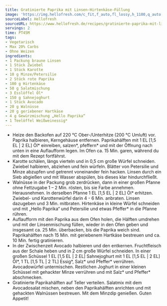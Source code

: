 ```yaml
---
title: Gratinierte Paprika mit Linsen-Hirtenkäse-Füllung
image: 'https://img.hellofresh.com/c_fit,f_auto,fl_lossy,h_1100,q_auto,w_2600/hellofresh_s3/image/gratinierte-paprika-mit-linsen-hirtenkase-fullung-0b9f9fa8.jpg'
sourceLabel: Hellofresh
sourceURL: https://www.hellofresh.de/recipes/gratinierte-paprika-mit-linsen-hirtenkase-fullung-61af6f9179f9f1749233c123
servings: 2
time: PT45M
tags:
- Vegetarisch
- Max 20% Carbs
- Ohne Weizen
ingredients:
- 1 Packung braune Linsen
- 1 Stück Zwiebel
- 1 Stück Karotte
- 10 g Minze/Petersilie
- 2 Stück rote Paprika
- 100 g Hirtenkäse
- 50 g Salatmischung
- 3 Esslöffel Öl*
- 150 g Sahnejoghurt
- 1 Stück Avocado
- 20 g Walnüsse
- 20 g geriebener Hartkäse
- 4 g Gewürzmischung „Hello Paprika“
- 1 Teelöffel Weißweinessig*
---
```


- Heize den Backofen auf 220 °C Ober-/Unterhitze (200 °C Umluft) vor. Paprika halbieren, Kerngehäuse entfernen. Paprikahälften mit 1 EL [1,5 EL | 2 EL] Öl\* einreiben, salzen\*, pfeffern\* und mit der Öffnung nach unten in eine Auflaufform legen. Im Ofen ca. 15 Min. garen, während du mit dem Rezept fortfährst.
- Karotte schälen, längs vierteln und in 0,5 cm große Würfel schneiden. Zwiebel halbieren, abziehen und fein würfeln. Blätter von Petersilie und Minze abzupfen und getrennt voneinander fein hacken. Linsen durch ein Sieb abgießen und mit Wasser abspülen, bis dieses klar hindurchfließt.
- Walnüsse in der Packung grob zerdrücken, dann in einer großen Pfanne ohne Fettzugabe 1 – 2 Min. rösten, bis sie Farbe annehmen. Herausnehmen. In derselben Pfanne 1 EL [1,5 EL | 2 EL] Öl\* erhitzen. Zwiebel- und Karottenwürfel darin 4 - 6 Min. anbraten. Linsen dazugeben und 3 Min. mitbraten. Hirtenkäse in kleine Würfel schneiden und mit „Hello Paprika“ und Petersilie und etwas Pfeffer\* in die Pfanne rühren.
- Auflaufform mit den Paprika aus dem Ofen holen, die Hälften umdrehen und mit der Linsenmischung füllen, wieder in den Ofen geben und insgesamt ca. 25 Min. überbacken, bis die Paprika weich sind. Paprikahälften nach 15 Min. mit geriebenem Hartkäse bestreuen und ca. 10 Min. fertig gratinieren.
- In der Zwischenzeit Avocado halbieren und den entkernen. Fruchtfleisch aus der Schale heben und in 2 cm große Würfel schneiden. In einer großen Schüssel 1 EL [1,5 EL | 2 EL] Sahnejoghurt mit 1 EL [1,5 EL | 2 EL] Öl\*, 1 TL [1,5 TL | 2 TL] Essig\*, Salz\* und Pfeffer\* verrühren. Avocadowürfel untermischen. Restlichen Joghurt in einer kleinen Schüssel mit gehackter Minze verrühren und mit Salz\* und Pfeffer\* abschmecken.
- Gratinierte Paprikahälften auf Teller verteilen. Salatmix mit dem Avocadosalat mischen, neben den Paprikahälften anrichten und mit gehackten Walnüssen bestreuen. Mit dem Minzdip genießen. Guten Appetit!
